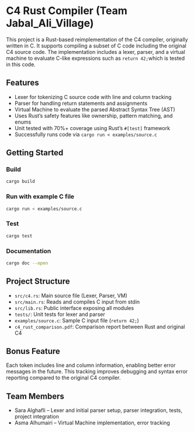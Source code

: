 # C4 Rust Compiler (Team Jabal_Ali_Village)

This project is a Rust-based reimplementation of the C4 compiler, originally written in C. It supports compiling a subset of C code including the original C4 source code. The implementation includes a lexer, parser, and a virtual machine to evaluate C-like expressions such as `return 42;`which is tested in this code.

## Features
- Lexer for tokenizing C source code with line and column tracking
- Parser for handling return statements and assignments
- Virtual Machine to evaluate the parsed Abstract Syntax Tree (AST)
- Uses Rust’s safety features like ownership, pattern matching, and enums
- Unit tested with 70%+ coverage using Rust’s `#[test]` framework
- Successfully runs code via `cargo run < examples/source.c`

## Getting Started

### Build
```bash
cargo build
```

### Run with example C file
```bash
cargo run < examples/source.c
```

### Test
```bash
cargo test
```

### Documentation
```bash
cargo doc --open
```

## Project Structure
- `src/c4.rs`: Main source file (Lexer, Parser, VM)
- `src/main.rs`: Reads and compiles C input from stdin
- `src/lib.rs`: Public interface exposing all modules
- `tests/`: Unit tests for lexer and parser
- `examples/source.c`: Sample C input file (`return 42;`)
- `c4_rust_comparison.pdf`: Comparison report between Rust and original C4

## Bonus Feature
Each token includes line and column information, enabling better error messages in the future. This tracking improves debugging and syntax error reporting compared to the original C4 compiler.

## Team Members
- Sara Alghafli – Lexer and initial parser setup, parser integration, tests, project integration
- Asma Alhumairi – Virtual Machine implementation, error tracking
